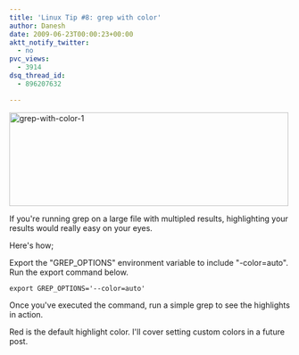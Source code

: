 ```yaml
---
title: 'Linux Tip #8: grep with color'
author: Danesh
date: 2009-06-23T00:00:23+00:00
aktt_notify_twitter:
  - no
pvc_views:
  - 3914
dsq_thread_id:
  - 896207632

---
```

[<img loading="lazy" class="alignnone size-medium wp-image-1530" title="grep-with-color-1" src="/wp-content/uploads/2009/06/grep-with-color-1-500x168.png" alt="grep-with-color-1" width="500" height="168" srcset="/wp-content/uploads/2009/06/grep-with-color-1-500x168.png 500w, /wp-content/uploads/2009/06/grep-with-color-1.png 831w" sizes="(max-width: 500px) 100vw, 500px" />][1]

If you're running grep on a large file with multipled results, highlighting your results would really easy on your eyes.

Here's how;

Export the "GREP_OPTIONS" environment variable to include "-color=auto". Run the export command below.

`export GREP_OPTIONS='--color=auto'`

Once you've executed the command, run a simple grep to see the highlights in action.

Red is the default highlight color. I'll cover setting custom colors in a future post.

 [1]: /wp-content/uploads/2009/06/grep-with-color-1.png